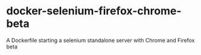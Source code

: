 docker-selenium-firefox-chrome-beta
===================================

A Dockerfile starting a selenium standalone server with Chrome and Firefox beta
